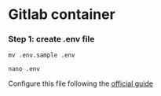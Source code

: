 # Gitlab container

### Step 1: create .env file

``mv .env.sample .env``

``nano .env``

Configure this file following the [official guide](https://docs.gitlab.com/ee/install/docker.html "gitlab + docker")

